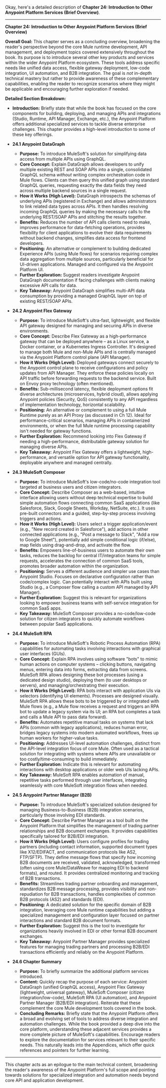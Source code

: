 Okay, here's a detailed description of **Chapter 24: Introduction to Other Anypoint Platform Services (Brief Overview)**.

---

**Chapter 24: Introduction to Other Anypoint Platform Services (Brief Overview)**

**Overall Goal:** This chapter serves as a concluding overview, broadening the reader's perspective beyond the core Mule runtime development, API management, and deployment topics covered extensively throughout the book. Its purpose is to introduce several other key products and services within the wider Anypoint Platform ecosystem. These tools address specific needs like unified data access, flexible gateway deployment, low-code integration, UI automation, and B2B integration. The goal is *not* in-depth technical mastery but rather to provide awareness of these complementary capabilities, enabling the reader to recognize scenarios where they might be applicable and encouraging further exploration if needed.

**Detailed Section Breakdown:**

*   **Introduction:** Briefly state that while the book has focused on the core components for building, deploying, and managing APIs and integrations (Studio, Runtime, API Manager, Exchange, etc.), the Anypoint Platform offers additional specialized services to tackle diverse enterprise challenges. This chapter provides a high-level introduction to some of these key offerings.

*   **24.1 Anypoint DataGraph**
    *   **Purpose:** To introduce MuleSoft's solution for simplifying data access from multiple APIs using GraphQL.
    *   **Core Concept:** Explain DataGraph allows developers to unify multiple existing REST and SOAP APIs into a single, consolidated GraphQL schema *without* writing complex orchestration code in Mule flows. Clients can then query this unified graph using standard GraphQL queries, requesting exactly the data fields they need across multiple backend sources in a single request.
    *   **How it Works (High Level):** DataGraph introspects the schemas of underlying APIs (registered in Exchange) and allows administrators to link related data types across APIs. It then handles resolving incoming GraphQL queries by making the necessary calls to the underlying REST/SOAP APIs and stitching the results together.
    *   **Benefits:** Reduces the number of API calls clients need to make, improves performance for data-fetching operations, provides flexibility for client applications to evolve their data requirements without backend changes, simplifies data access for frontend developers.
    *   **Positioning:** An alternative or complement to building dedicated Experience APIs (using Mule flows) for scenarios requiring complex data aggregation from multiple sources, particularly beneficial for UI-driven applications. Managed and configured via the Anypoint Platform UI.
    *   **Further Exploration:** Suggest readers investigate Anypoint DataGraph documentation if facing challenges with clients making excessive API calls for data.
    *   **Key Takeaway:** Anypoint DataGraph simplifies multi-API data consumption by providing a managed GraphQL layer on top of existing REST/SOAP APIs.

*   **24.2 Anypoint Flex Gateway**
    *   **Purpose:** To introduce MuleSoft's ultra-fast, lightweight, and flexible API gateway designed for managing and securing APIs in diverse environments.
    *   **Core Concept:** Describe Flex Gateway as a high-performance gateway that can be deployed anywhere – as a Linux service, a Docker container, or a Kubernetes Ingress Controller. It's designed to manage both Mule and non-Mule APIs and is centrally managed via the Anypoint Platform control plane (API Manager).
    *   **How it Works (High Level):** Deployed gateways connect securely to the Anypoint control plane to receive configurations and policy updates from API Manager. They enforce these policies locally on API traffic before forwarding requests to the backend service. Built on Envoy proxy technology (often mentioned).
    *   **Benefits:** Sub-millisecond latency, flexible deployment options fit diverse architectures (microservices, hybrid cloud), allows applying Anypoint policies (Security, QoS) consistently to any API regardless of implementation technology, horizontal scalability.
    *   **Positioning:** An alternative or complement to using a full Mule Runtime purely as an API Proxy (as discussed in Ch 12). Ideal for performance-critical scenarios, managing APIs in containerized environments, or when the full Mule runtime processing capability isn't needed for gateway functions.
    *   **Further Exploration:** Recommend looking into Flex Gateway if needing a high-performance, distributable gateway solution for managing diverse APIs.
    *   **Key Takeaway:** Anypoint Flex Gateway offers a lightweight, high-performance, and versatile option for API gateway functionality, deployable anywhere and managed centrally.

*   **24.3 MuleSoft Composer**
    *   **Purpose:** To introduce MuleSoft's low-code/no-code integration tool targeted at business users and citizen integrators.
    *   **Core Concept:** Describe Composer as a web-based, intuitive interface allowing users without deep technical expertise to build simple automation flows connecting common SaaS applications (like Salesforce, Slack, Google Sheets, Workday, NetSuite, etc.). It uses pre-built connectors and a guided, step-by-step process involving triggers and actions.
    *   **How it Works (High Level):** Users select a trigger application/event (e.g., "New record created in Salesforce"), add actions in other connected applications (e.g., "Post a message to Slack", "Add a row to Google Sheet"), potentially add simple conditional logic (if/else), map fields using drag-and-drop, and activate the flow.
    *   **Benefits:** Empowers line-of-business users to automate their own tasks, reduces the backlog for central IT/integration teams for simple requests, accelerates the connection of common SaaS tools, promotes broader automation within the organization.
    *   **Positioning:** Serves a different audience and simpler use cases than Anypoint Studio. Focuses on declarative configuration rather than code/complex logic. Can potentially interact with APIs built using Studio (e.g., a Composer flow calling a custom API managed by API Manager).
    *   **Further Exploration:** Suggest this is relevant for organizations looking to empower business teams with self-service integration for common SaaS apps.
    *   **Key Takeaway:** MuleSoft Composer provides a no-code/low-code solution for citizen integrators to quickly automate workflows between popular SaaS applications.

*   **24.4 MuleSoft RPA**
    *   **Purpose:** To introduce MuleSoft's Robotic Process Automation (RPA) capabilities for automating tasks involving interactions with graphical user interfaces (GUIs).
    *   **Core Concept:** Explain RPA involves using software "bots" to mimic human actions on computer systems – clicking buttons, navigating menus, entering data into forms, extracting data from screens. MuleSoft RPA allows designing these bot processes (using a dedicated design studio), deploying them (to user desktops or servers), and managing/orchestrating their execution.
    *   **How it Works (High Level):** RPA bots interact with application UIs via selectors (identifying UI elements). Processes are designed visually. MuleSoft RPA allows these bots to be triggered by or integrated with Mule flows (e.g., a Mule flow receives a request and triggers an RPA bot to update a legacy system via its UI; an RPA bot completes a task and calls a Mule API to pass data forward).
    *   **Benefits:** Automates repetitive manual tasks on systems that lack APIs (common with legacy applications), reduces human error, bridges legacy systems into modern automated workflows, frees up human workers for higher-value tasks.
    *   **Positioning:** Addresses UI-level automation challenges, distinct from the API-level integration focus of core Mule. Often used as a tactical solution for integrating with systems where APIs are unavailable or too costly/time-consuming to build immediately.
    *   **Further Exploration:** Indicate this is relevant for automating interactions with desktop applications or older web UIs lacking APIs.
    *   **Key Takeaway:** MuleSoft RPA enables automation of manual, repetitive tasks performed through user interfaces, integrating seamlessly with core MuleSoft integration flows when needed.

*   **24.5 Anypoint Partner Manager (B2B)**
    *   **Purpose:** To introduce MuleSoft's specialized solution designed for managing Business-to-Business (B2B) integration scenarios, particularly those involving EDI standards.
    *   **Core Concept:** Describe Partner Manager as a tool built on the Anypoint Platform that simplifies the management of trading partner relationships and B2B document exchanges. It provides capabilities specifically tailored for B2B/EDI integration.
    *   **How it Works (High Level):** Users configure profiles for trading partners (including contact information, supported document types like X12/EDIFACT, and communication protocols like AS2, FTP/SFTP). They define message flows that specify how incoming B2B documents are received, validated, acknowledged, transformed (often using core Mule/DataWeave for mapping EDI to backend formats), and routed. It provides centralized monitoring and tracking of B2B transactions.
    *   **Benefits:** Streamlines trading partner onboarding and management, standardizes B2B message processing, provides visibility and non-repudiation for B2B transactions, handles complexities of common B2B protocols (AS2) and standards (EDI).
    *   **Positioning:** A dedicated solution for the specific domain of B2B integration, leveraging core Mule runtime capabilities but adding a specialized management and configuration layer focused on partner interactions and standard B2B document formats.
    *   **Further Exploration:** Suggest this is the tool to investigate for organizations heavily involved in EDI or other formal B2B document exchanges.
    *   **Key Takeaway:** Anypoint Partner Manager provides specialized features for managing trading partners and processing B2B/EDI transactions efficiently and reliably on the Anypoint Platform.

*   **24.6 Chapter Summary**
    *   **Purpose:** To briefly summarize the additional platform services introduced.
    *   **Content:** Quickly recap the purpose of each service: Anypoint DataGraph (unified GraphQL access), Anypoint Flex Gateway (lightweight, universal gateway), MuleSoft Composer (citizen integration/low-code), MuleSoft RPA (UI automation), and Anypoint Partner Manager (B2B/EDI integration). Reiterate that these complement the core Mule development tools covered in the book.
    *   **Concluding Remarks:** Briefly state that the Anypoint Platform offers a broad and evolving set of tools to address diverse integration and automation challenges. While the book provided a deep dive into the core platform, understanding these adjacent services provides a more complete picture of MuleSoft's capabilities. Encourage readers to explore the documentation for services relevant to their specific needs. This naturally leads into the Appendices, which offer quick references and pointers for further learning.

---

This chapter acts as an epilogue to the main technical content, broadening the reader's awareness of the Anypoint Platform's full scope and pointing towards solutions for specialized integration and automation needs beyond core API and application development.
